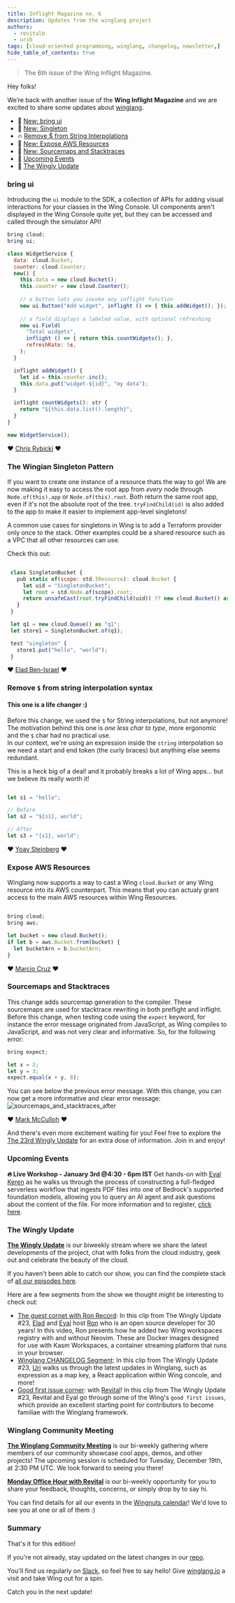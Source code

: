 ```yaml
---
title: Inflight Magazine no. 6
description: Updates from the winglang project
authors: 
  - revitalb
  - urib
tags: [cloud-oriented programming, winglang, changelog, newsletter,]
hide_table_of_contents: true
---
```

> The 6th issue of the Wing Inflight Magazine.
> <!--truncate-->

Hey folks!

We’re back with another issue of the **Wing Inflight Magazine** and we are excited to share some updates about [winglang](https://winglang.io).

- 🚀 [New: bring ui](#bring-ui)
- 🚀 [New: Singleton](#singleton)
- 🔥 [Remove $ from String Interpolations](#remove--from-string-interpolations)
- 🚀 [New: Expose AWS Resources](#expose-aws-resources)
- 🚀 [New: Sourcemaps and Stacktraces](#sourcemaps-and-stacktraces)
- 📅 [Upcoming Events](#upcoming-events)
- 🎥 [The Wingly Update](#the-wingly-update)

### bring ui

Introducing the `ui` module to the SDK, a collection of APIs for adding visual interactions for your classes in the Wing Console. UI components aren't displayed in the Wing Console quite yet, but they can be accessed and called through the simulator API!

```js
bring cloud;
bring ui;

class WidgetService {
  data: cloud.Bucket;
  counter: cloud.Counter;
  new() {
    this.data = new cloud.Bucket();
    this.counter = new cloud.Counter();
    
    // a button lets you invoke any inflight function
    new ui.Button("Add widget", inflight () => { this.addWidget(); });
    
    // a field displays a labeled value, with optional refreshing
    new ui.Field(
      "Total widgets",
      inflight () => { return this.countWidgets(); },
      refreshRate: 5s,
    );
  }

  inflight addWidget() {
    let id = this.counter.inc();
    this.data.put("widget-${id}", "my data");
  }

  inflight countWidgets(): str {
    return "${this.data.list().length}";
  }
}

new WidgetService();
```

❤️ [Chris Rybicki](https://github.com/Chriscbr) ❤️

### The Wingian Singleton Pattern

If you want to create one instance of a resource thats the way to go!
We are now making it easy to access the root app from *every* node through `Node.of(this).app` or `Node.of(this).root`. Both return the same root app, even if it's not the absolute root of the tree. `tryFindChild(id)` is also added to the app to make it easier to implement app-level singletons!

A common use cases for singletons in Wing is to add a Terraform provider only once to the stack. Other examples could be a shared resource such as a VPC that all other resources can use.

Check this out:

```js

 class SingletonBucket {
   pub static of(scope: std.IResource): cloud.Bucket {
     let uid = "SingletonBucket";
     let root = std.Node.of(scope).root;
     return unsafeCast(root.tryFindChild(uid)) ?? new cloud.Bucket() as uid in root;
   }
 }

 let q1 = new cloud.Queue() as "q1";
 let store1 = SingletonBucket.of(q1);

 test "singleton" {
   store1.put("hello", "world");
 }
```

❤️ [Elad Ben-Israel](https://github.com/eladb) ❤️


### Remove `$` from string interpolation syntax

#### This one is a life changer :)
Before this change, we used the `$` for String interpolations, but not anymore! 
The motivation behind this one is *one less char to type*, more ergonomic and the `$` char had no practical use.  
In our context, we're using an expression inside the `string` interpolation so we need a start and end token (the curly braces) but anything else seems redundant.

This is a heck big of a deal! and it probably breaks a lot of Wing apps... but we believe its really worth it!

```js

let s1 = "hello";

// Before
let s2 = "${s1}, world";

// After
let s3 = "{s1}, world";

```

❤️ [Yoav Steinberg](https://github.com/yoav-steinberg) ❤️


### Expose AWS Resources

Winglang now supports a way to cast a Wing `cloud.Bucket` or any Wing resource into its AWS counterpart. This means that you can actualy grant access to the main AWS resources within Wing Resources.

```js

bring cloud;
bring aws;

let bucket = new cloud.Bucket();
if let b = aws.Bucket.from(bucket) {
  let bucketArn = b.bucketArn;
}

```

❤️ [Marcio Cruz](https://github.com/marciocadev) ❤️


### Sourcemaps and Stacktraces

This change adds sourcemap generation to the compiler. These sourcemaps are used for stacktrace rewriting in both preflight and inflight. 
Before this change, when testing code using the `expect` keyword, for instance the error message originated from JavaScript, as Wing compiles to JavaScript, and was not very clear and informative.
So, for the following error:

```js
bring expect;

let x = 2;
let y = 3;
expect.equal(x + y, 8);
```

You can see below the previous error message. With this change, you can now get a more informative and clear error message:
![sourcemaps_and_stacktraces_after](./assets/2023-11-27-magazine-006/wing_sourcemaps_stacktraces_after.png)

❤️ [Mark McCulloh](https://github.com/MarkMcCulloh) ❤️

And there's even more excitement waiting for you! Feel free to explore the [The 23rd Wingly Update](https://youtube.com/live/WlfOJM845rM) for an extra dose of information. Join in and enjoy!

### Upcoming Events

**🔥 Live Workshop - January 3rd @4:30 - 6pm IST**
Get hands-on with [Eyal Keren](https://github.com/ekeren) as he walks us through the process of constructing a full-fledged serverless workflow that ingests PDF files into one of Bedrock's supported foundation models, allowing you to query an AI agent and ask questions about the content of the file.
For more information and to register, [click here](https://www.eventbrite.com/e/amazon-bedrock-winglang-tickets-769562721817?aff=oddtdtcreator).

### The Wingly Update

**[The Wingly Update](https://www.twitch.tv/winglangio)** is our biweekly stream where we share the latest developments of the project, chat with folks from the cloud industry, geek out and celebrate the beauty of the cloud.

If you haven't been able to catch our show, you can find the complete stack of [all our episodes here](https://youtube.com/playlist?list=PL-P8v-FRassZBWsNoSafL_ReO0JO0xJVm&si=trffVrtGGMUZ-SKb). 

Here are a few segments from the show we thought might be interesting to check out:

- [The guest cornet with Ron Record](https://www.youtube.com/watch?v=i2ge8MNulqI): In this clip from The Wingly Update #23, [Elad](https://github.com/eladb) and [Eyal](https://github.com/ekeren) host [Ron](https://twitter.com/ronrecord) who is an open source developer for 30 years! In this video, Ron presents how he added two Wing workspaces registry with and without Neovim. These are Docker images designed for use with Kasm Workspaces, a container streaming platform that runs in your browser. 
- [Winglang CHANGELOG Segment](https://www.youtube.com/watch?v=XA1jtNaJBrc): In this clip from The Wingly Update #23, [Uri](https://github.com/staycoolcall911) walks us through the latest updates in Winglang, such as expression as a map key, a React application within Wing concole, and more!
- [Good first issue corner](https://www.youtube.com/watch?v=pS5BK18_7ys&t=1s): with [Revital](https://github.com/revitalbarletz)! In this clip from The Wingly Update #23, Revital and Eyal go through some of the Wing's `good first issues`, which provide an excellent starting point for contributors to become familiae with the Winglang framework.

### Winglang Community Meeting

**[The Winglang Community Meeting](https://meet.google.com/kcz-djtv-gvb?authuser=0&hs=122)** is our bi-weekly gathering where members of our community showcase cool apps, demos, and other projects! The upcoming session is scheduled for Tuesday, December 19th, at 2:30 PM UTC. We look forward to seeing you there!

**[Monday Office Hour with Revital](https://meet.google.com/spv-poiz-hpv)** is our bi-weekly opportunity for you to share your feedback, thoughts, concerns, or simply drop by to say hi.

You can find details for all our events in the [Wingnuts calendar](https://calendar.google.com/calendar/u/0?cid=Y18wZTljMGRkZjRiM2IyNzdmMmFlZTMzZjI2NDljYzNlMDAzMGE2OTI1NmRiNjQyNTk0YTc3YmFkZDhjNjc4YzQ4QGdyb3VwLmNhbGVuZGFyLmdvb2dsZS5jb20)!
We'd love to see you at one or all of them :)

### Summary

That's it for this edition!

If you're not already, stay updated on the latest changes in our [repo](https://github.com/winglang/wing).

You'll find us regularly on [Slack](join.slack.com/t/winglang/shared_invite/zt-23emj8uue-ZF4ijRNtdDOLO5F7iIz~NA), so feel free to say hello! Give [winglang.io](https://winglang.io) a visit and take Wing out for a spin.

Catch you in the next update! 
